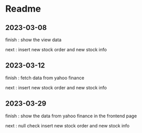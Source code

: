 # Readme

## 2023-03-08

finish : show the view data

next : insert new stock order and new stock info

## 2023-03-12

finish : fetch data from yahoo finance

next : insert new stock order and new stock info

## 2023-03-29

finish :
show the data from yahoo finance in the frontend page

next :
null check
insert new stock order and new stock info
